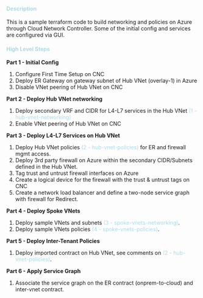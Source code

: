 
#### **<font color="lightblue">Description</font>**

This is a sample terraform code to build networking and policies on Azure through Cloud Network Controller. Some of the initial config and services are configured via GUI. 

#### **<font color="lightblue">High Level Steps</font>**


**Part 1 - Initial Config**
1. Configure First Time Setup on CNC
2. Deploy ER Gateway on gateway subnet of Hub VNet (overlay-1) in Azure
3. Disable VNet peering of Hub VNet on CNC

**Part 2 - Deploy Hub VNet networking**
1. Deploy secondary VRF and CIDR for L4-L7 services in the Hub VNet <font color="lightblue">(1 - hub-vnet-networking)</font>
2. Enable VNet peering of Hub VNet on CNC

**Part 3 - Deploy L4-L7 Services on Hub VNet**
1. Deploy Hub VNet policies <font color="lightblue">(2 - hub-vnet-policies)</font> for ER and firewall mgmt access.
2. Deploy 3rd party firewall on Azure within the secondary CIDR/Subnets defined in the Hub VNet.
3. Tag trust and untrust firewall interfaces on Azure 
4. Create a logical device for the firewall with the trust & untrust tags on CNC
5. Create a network load balancer and define a two-node service graph with firewall for Redirect.

**Part 4 - Deploy Spoke VNets**
1. Deploy sample VNets and subnets <font color="lightblue">(3 - spoke-vnets-networking)</font>.
2. Deploy sample VNets policies <font color="lightblue">(4 - spoke-vnets-policies)</font>.

**Part 5 - Deploy Inter-Tenant Policies**
1. Deploy imported contract on Hub VNet, see comments on <font color="lightblue">(2 - hub-vnet-policies)</font>. 

**Part 6 - Apply Service Graph**
1. Associate the service graph on the ER contract (onprem-to-cloud) and inter-vnet contract.
